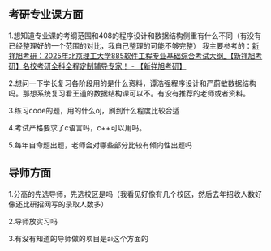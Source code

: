 ## 考研专业课方面

1.想知道专业课的考纲范围和408的程序设计和数据结构侧重有什么不同（有没有已经整理好的一个范围的对比，我自己整理的可能不够完整）
	我主要参考的：[新祥旭考研：2025年北京理工大学885软件工程专业基础综合考试大纲_【新祥旭考研】名校考研全科全程定制辅导专家！ - 【新祥旭考研】](http://www.xxxedu.net/articlenew.php?id=368412)

2.想问一下学长复习各阶段用的是什么资料，谭浩强程序设计和严蔚敏数据结构吗。那想系统复习看王道的数据结构课可以不。有没有推荐的老师或者资料。

3.练习code的题，用的什么oj，刷到什么程度比较合适

4.考试严格要求了c语言吗，c++可以用吗。

5.每年自命题出题，老师会对哪些部分比较有倾向性出题吗

## 导师方面

1.分高的先选导师，先选校区是吗（我看见好像有几个校区，然后去年招收人数好像还比研招网写的录取人数多）

2.导师放实习吗

3.有没有知道的导师做的项目是ai这个方面的